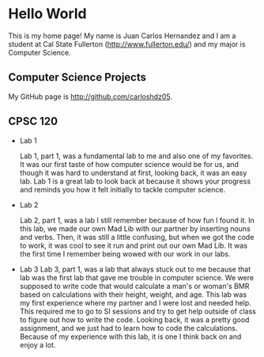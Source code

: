# Hello World
This is my home page! My name is Juan Carlos Hernandez and I am a student at Cal State Fullerton (http://www.fullerton.edu/) and my major is Computer Science.

## Computer Science Projects

My GitHub page is http://github.com/carloshdz05.

## CPSC 120

* Lab 1

    Lab 1, part 1, was a fundamental lab to me and also one of my favorites. It was our first taste of how computer science would be for us, and though it was hard to understand at first, looking back, it was an easy lab. Lab 1 is a great lab to look back at because it shows your progress and reminds you how it felt initially to tackle computer science. 

* Lab 2

    Lab 2, part 1, was a lab I still remember because of how fun I found it. In this lab, we made our own Mad Lib with our partner by inserting nouns and verbs. Then, it was still a little confusing, but when we got the code to work, it was cool to see it run and print out our own Mad Lib. It was the first time I remember being wowed with our work in our labs. 

* Lab 3
    Lab 3, part 1, was a lab that always stuck out to me because that lab was the first lab that gave me trouble in computer science. We were supposed to write code that would calculate a man's or woman's BMR based on calculations with their height, weight, and age. This lab was my first experience where my partner and I were lost and needed help. This required me to go to SI sessions and try to get help outside of class to figure out how to write the code. Looking back, it was a pretty good assignment, and we just had to learn how to code the calculations. Because of my experience with this lab, it is one I think back on and enjoy a lot. 